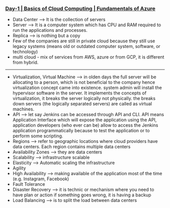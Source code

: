 ### <ins> Day-1 | Basics of Cloud Computing | Fundamentals of Azure </ins>

* Data Center -->  It is the collection of servers
* Server --> It is a computer system which has CPU and RAM required to run the applications and processes.
* Replica --> is nothing but a copy
* Few of the companies are still in private cloud because they still use legacy systems (means old or outdated computer system, software, or technology)
* multi cloud - mix of services from AWS, azure or from GCP, it is different from hybrid.
-------------------------------------------------------------------------------------------------
* Virtualization, Virtual Machine --> in olden days the full server will be allocating to a person, which is not beneficial to the company hence virtualization concept came into existence. system admin will install the hypervisor software in the server. It implements the concepts of virtualization, it breaks the server logically not physically. the breaks down servers (the logically separated servers) are called as virtual machines. 
* API --> let say Jenkins can be accessed through API and CLI. 
	API means Application Interface which will expose the application using the API, application developers (who ever can be)     allow to access the Jenkins application programmatically because to test the application or to perform some scripting. 
* Regions --> refer to geographic locations where cloud providers have data centers. Each region contains multiple data centers
* Availability Zones --> they are data centers
* Scalability -->  infrastructure scalable
* Elasticity --> Automatic scaling the infrastructure
*  Agility
* High Availability --> making available of the application most of the time (e.g. Instagram, Facebook)
* Fault Tolerance
* Disaster Recovery -->  it is technic or mechanism where you need to have plan or action if something goes wrong, it is 
  having a backup
* Load Balancing --> is to split the load between data centers

